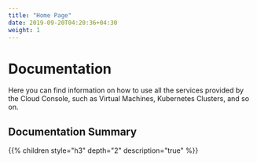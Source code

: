 ```yaml
---
title: "Home Page"
date: 2019-09-20T04:20:36+04:30
weight: 1
---
```

# Documentation
Here you can find information on how to use all the services provided by the Cloud Console, such as Virtual Machines, Kubernetes Clusters, and so on.
## Documentation Summary
{{% children style="h3" depth="2" description="true" %}}
